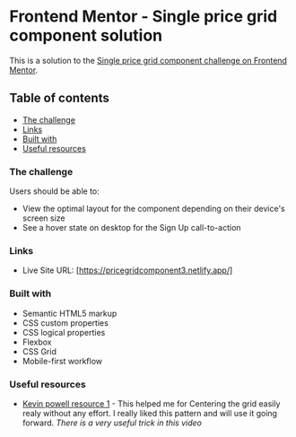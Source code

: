 # Frontend Mentor - Single price grid component solution

This is a solution to the [Single price grid component challenge on Frontend Mentor](https://www.frontendmentor.io/challenges/single-price-grid-component-5ce41129d0ff452fec5abbbc).

## Table of contents

- [The challenge](#the-challenge)
- [Links](#links)
- [Built with](#built-with)
- [Useful resources](#useful-resources)

### The challenge

Users should be able to:

- View the optimal layout for the component depending on their device's screen size
- See a hover state on desktop for the Sign Up call-to-action

### Links

- Live Site URL: [https://pricegridcomponent3.netlify.app/]

### Built with

- Semantic HTML5 markup
- CSS custom properties
- CSS logical properties
- Flexbox
- CSS Grid
- Mobile-first workflow

### Useful resources

- [Kevin powell resource 1](https://www.youtube.com/watch?v=qJVVZYTYA9U&t=313s) - This helped me for Centering the grid easily realy without any effort. I really liked this pattern and will use it going forward. _There is a very useful trick in this video_
